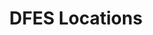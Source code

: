 ---
schema: default
title: DFES Locations
organization: DFES
notes: >-
  This dataset consists of point data showing the location of DFES Stations and
  Offices.
resources:
  - name: SLIP
    url: >-
      https://services.slip.wa.gov.au/public/rest/services/DFES_Public_Services/DFES_Public_Services/MapServer/1
    format: api
license: 'https://creativecommons.org/licenses/by/4.0/'
category:
  - Uncategorized
maintainer: DFES Spatial Services
maintainer_email: GIS@dfes.wa.gov.au
---